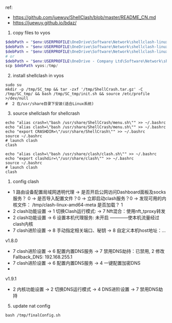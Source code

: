 ref:
- https://github.com/juewuy/ShellClash/blob/master/README_CN.md
- https://juewuy.github.io/bdaz/

1. copy files to vyos
```powershell
$debPath = "$env:USERPROFILE\OneDrive\Software\Network\shellclash-linux\1.8.0\*"
$debPath = "$env:USERPROFILE\OneDrive\Software\Network\shellclash-linux\1.9.0\*"
$debPath = "$env:USERPROFILE\OneDrive\Software\Network\shellclash-linux\1.9.1\*"
# or 
$debPath = "$env:USERPROFILE\OneDrive - Company Ltd\Software\Network\shellclash-linux\1.9.1\*"
scp $debPath vyos:/tmp/
```
2. install shellclash in vyos
```shell
sudo su
mkdir -p /tmp/SC_tmp && tar -zxf '/tmp/ShellCrash.tar.gz' -C /tmp/SC_tmp/ && bash /tmp/SC_tmp/init.sh && source /etc/profile >/dev/null
#  2 在/usr/share目录下安装(适合Linux系统)
```
3. source shellclash
for shellcrash
```shell
echo "alias crash=\"bash /usr/share/ShellCrash/menu.sh\"" >> ~/.bashrc
echo "alias clash=\"bash /usr/share/ShellCrash/menu.sh\"" >> ~/.bashrc
echo "export CRASHDIR=\"/usr/share/ShellCrash\"" >> ~/.bashrc
source ~/.bashrc
# launch clash 
clash
```
```shell
echo "alias clash=\"bash /usr/share/clash/clash.sh\"" >> ~/.bashrc
echo "export clashdir=\"/usr/share/clash\"" >> ~/.bashrc
source ~/.bashrc
# launch clash 
clash
```
1. config clash
- 1 路由设备配置局域网透明代理 -> 是否开启公网访问Dashboard面板及socks服务？ 0 
    -> 是否导入配置文件？0 -> 立即启动clash服务？0 -> 发现可用的内核文件： /tmp/clash-linux-amd64-meta 
    是否加载？ 1
- 2 clash功能设置 -> 1 切换Clash运行模式: -> 7 Nft混合：使用nft_tproxy转发
- 2 clash功能设置 -> 6 设置本机代理服务:    未开启   ————使本机流量经过clash内核
- 7 clash进阶设置 -> 8 手动指定相关端口、秘钥 -> 8 自定义本机host地址：...

v1.8.0
- 7 clash进阶设置 ->  6 配置内置DNS服务 -> 7 禁用DNS劫持：已禁用, 2 修改Fallback_DNS: 192.168.255.1
- 7 clash进阶设置 ->  6 配置内置DNS服务 ->  4 一键配置加密DNS
-

v1.9.1
- 2 内核功能设置 -> 2 切换DNS运行模式 -> 4 DNS进阶设置 -> 7 禁用DNS劫持
<!-- 
1. install shellclash:
from vyos, run 
```shell
sudo su
# set proxy
export all_proxy=http://ip_address:port_number
# run shellclash install script
export url='https://gh.jwsc.eu.org/master' && bash -c "$(curl -kfsSl $url/install.sh)" && source /etc/profile &> /dev/null
#  2 在/usr/share目录下安装(适合Linux系统)

# run below command to source clash
echo "alias clash=\"bash /usr/share/clash/clash.sh\"" >> ~/.bashrc
echo "export clashdir=\"/usr/share/clash\"" >> ~/.bashrc
source ~/.bashrc

# launch and config shellclash
clash
# 1  路由设备配置局域网透明代理
# 2 clash功能设置 -> 1 切换Clash运行模式: -> 7 Nft混合：使用nft_tproxy转发
# 2 clash功能设置 -> 6 设置本机代理服务:    未开启   ————使本机流量经过clash内核
# 7 clash进阶设置 -> 8 手动指定相关端口、秘钥 -> 8 自定义本机host地址：...

# unset proxy
unset all_proxy
``` -->

5. update nat config
```shell
bash /tmp/finalConfig.sh
```